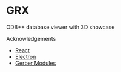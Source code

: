# GRX

ODB++ database viewer with 3D showcase

Acknowledgements

- [React](https://github.com/facebook/react)
- [Electron](https://github.com/electron/electron)
- [Gerber Modules](https://github.com/tracespace/tracespace)
